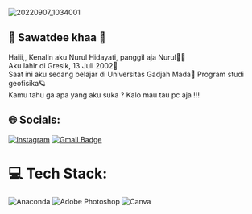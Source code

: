 ![20220907_1034001](https://user-images.githubusercontent.com/101978094/188783005-805b0cff-f9ce-4874-8455-41354a8a3ba2.gif)

<H2>👋 Sawatdee khaa 👋 </H2>

Haiii,, Kenalin aku Nurul Hidayati, panggil aja Nurul💁‍♀️ <br> 
Aku lahir di Gresik, 13 Juli 2002👶 <br> 
Saat ini aku sedang belajar di Universitas Gadjah Mada🏢 Program studi geofisika🪐 <br>
Kamu tahu ga apa yang aku suka ?
Kalo mau tau pc aja !!!

## 🌐 Socials:
[![Instagram](https://img.shields.io/badge/Instagram-%23E4405F.svg?logo=Instagram&logoColor=white)](https://instagram.com/nurulxruhi)
[![Gmail Badge](https://img.shields.io/badge/-nurul.hid2002@mail.ugm.ac.id-c14438?style=flat&logo=Gmail&logoColor=white&link=mailto:nurul.hid2002@mail.ugm.ac.id)](mailto:nurul.hid2002@mail.ugm.ac.id)

# 💻 Tech Stack:
![Anaconda](https://img.shields.io/badge/Anaconda-%2344A833.svg?style=flat&logo=anaconda&logoColor=white) 
![Adobe Photoshop](https://img.shields.io/badge/adobephotoshop-%2331A8FF.svg?style=flat&logo=adobephotoshop&logoColor=white) 
![Canva](https://img.shields.io/badge/Canva-%2300C4CC.svg?style=flat&logo=Canva&logoColor=white) 
